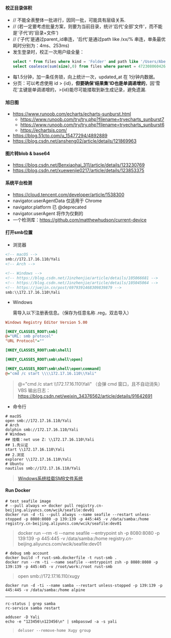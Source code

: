 
#### 校正目录体积
- // 不能全表整体一批进行，因同一批，可能具有层级关系.
- // (若一定要考虑批量方案，则要为当前目录，统计'后代'全部'文件'，而不能是'子代'的'目录+文件')
- // ('子代'是通过parent_id串连，'后代'是通过path like /xx/% 串连，单条最优耗时分别为：4ms、253ms)
- 发生登录时，校正一次用户级全量：
  ```sql
  select * from files where kind = 'Folder' and path like '/Users/Abel/%' order by length(path) desc;
  select coalesce(sum(size),0) from files where parent = 472308060426211328; -- {id}
  ```
- 每1.5分钟，加一条任务锁，向上统计一次，updated_at 在 1分钟内数据。 
- 分页：可以考虑使用 id > {id}，**但要确保'结果集'ID也是单调递增的**，因'雪花'主键是单调递增的，>{id}能尽可能搂取到新生成记录，避免遗漏.

#### 旭日图
- https://www.runoob.com/echarts/echarts-sunburst.html
  - https://www.runoob.com/try/try.php?filename=tryecharts_sunburst7
  - https://www.runoob.com/try/try.php?filename=tryecharts_sunburst6
  - https://echartsjs.com/
- https://blog.51cto.com/u_15477294/4892889
- https://blog.csdn.net/ansheng02/article/details/121869963

#### 图片转blob & base64
- https://blog.csdn.net/Benxiaohai_311/article/details/123230769
- https://blog.csdn.net/xuewenjie0217/article/details/123853375 

#### 系统平台检测
- https://cloud.tencent.com/developer/article/1538300
- navigator.userAgentData 仅适用于 Chrome 
- navigator.platform 已 @deprecated
- navigator.userAgent 将作为仅剩的
- 一个检测库：https://github.com/matthewhudson/current-device

#### 打开smb位置
- 浏览器
```html
<!-- macOS -->
smb://172.17.16.110/Yali
<!-- Arch -->
 
<!-- Windows -->
<!-- https://blog.csdn.net/Jinzhenjie/article/details/105066681 -->
<!-- https://blog.csdn.net/Jinzhenjie/article/details/105045064 -->
<!-- https://juejin.cn/post/6979391468309839879 -->
smb:\\172.17.16.110\Yali
```

- Windows

  需导入以下注册表信息。（保存为任意名称 .reg，双击导入）

```ini
Windows Registry Editor Version 5.00

[HKEY_CLASSES_ROOT\smb]
@="URL: smb protocol"
"URL Protocol"=""

[HKEY_CLASSES_ROOT\smb\shell]

[HKEY_CLASSES_ROOT\smb\shell\open]

[HKEY_CLASSES_ROOT\smb\shell\open\command]
@="cmd /c start \\\\172.17.16.110\\Yali"
```
> @="cmd /c start \\\\172.17.16.110\\Yali" （会弹 cmd 窗口，且不自动消失）
> VBS 输出日志：https://blog.csdn.net/weixin_34376562/article/details/91642691

- 命令行
```shell
# macOS
open smb://172.17.16.110/Yali
# Arch
dolphin smb://172.17.16.110/Yali
# Windows
## 挂载：net use Z: \\172.17.16.110\Yali
## 1.先认证
start \\172.17.16.110\Yali
## 2.浏览
explorer \\172.17.16.110\Yali
# Ubuntu
nautilus smb://172.17.16.110/Yali
```
> [Windows系统挂载SMB文件系统](https://help.aliyun.com/document_detail/171332.html)

#### Run Docker

```shell
# test seafile image
# --pull always => docker pull registry.cn-beijing.aliyuncs.com/wcik/seafile:dev01
docker run -d -ti --pull always --name seafile --restart unless-stopped -p 8080:8080 -p 139:139 -p 445:445 -v /data/samba:/home registry.cn-beijing.aliyuncs.com/wcik/seafile:dev01
```
> docker run --rm -ti --name seafile --entrypoint sh -p 8080:8080 -p 139:139 -p 445:445 -v /data/samba:/home registry.cn-beijing.aliyuncs.com/wcik/seafile:dev01

```shell
# debug smb account
docker build -f rust-smb.dockerfile -t rust-smb .
docker run --rm -ti --name seafile --entrypoint zsh -p 8080:8080 -p 139:139 -p 445:445 -v /root/work:/root rust-smb
```
> open smb://172.17.16.110/xugy

```shell
docker run -d -ti --name samba --restart unless-stopped -p 139:139 -p 445:445 -v /data/samba:/home alpine
```


------------------------------------------------------------------------------------------------------------------------

```shell
rc-status | grep samba
rc-service samba restart
```

```shell
adduser -D Yali
echo -e "123456\n123456\n" | smbpasswd -a -s yali
```
> `deluser --remove-home Xugy group`
> 